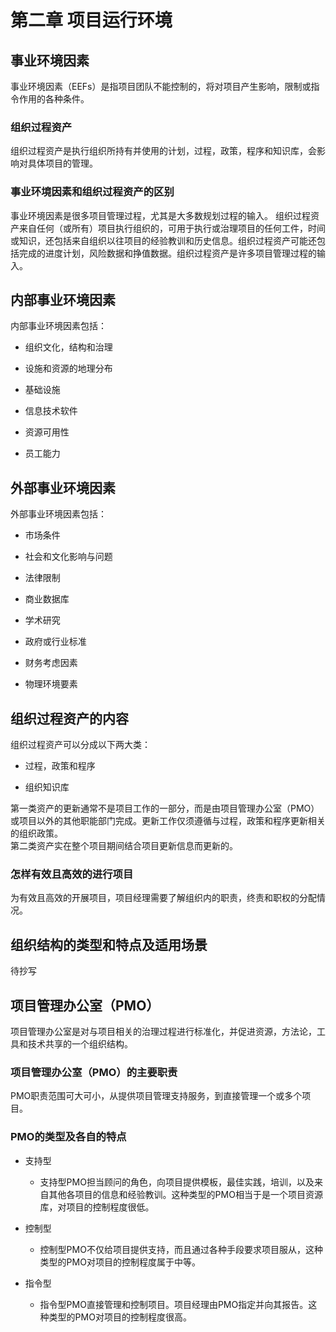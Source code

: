 # 第二章 项目运行环境

## 事业环境因素

事业环境因素（EEFs）是指项目团队不能控制的，将对项目产生影响，限制或指令作用的各种条件。  

### 组织过程资产  

组织过程资产是执行组织所持有并使用的计划，过程，政策，程序和知识库，会影响对具体项目的管理。  

### 事业环境因素和组织过程资产的区别  

事业环境因素是很多项目管理过程，尤其是大多数规划过程的输入。
组织过程资产来自任何（或所有）项目执行组织的，可用于执行或治理项目的任何工件，时间或知识，还包括来自组织以往项目的经验教训和历史信息。组织过程资产可能还包括完成的进度计划，风险数据和挣值数据。组织过程资产是许多项目管理过程的输入。  

## 内部事业环境因素  

内部事业环境因素包括：

+ 组织文化，结构和治理

+ 设施和资源的地理分布

+ 基础设施

+ 信息技术软件

+ 资源可用性

+ 员工能力

## 外部事业环境因素

外部事业环境因素包括：

+ 市场条件

+ 社会和文化影响与问题

+ 法律限制

+ 商业数据库

+ 学术研究

+ 政府或行业标准

+ 财务考虑因素

+ 物理环境要素

## 组织过程资产的内容

组织过程资产可以分成以下两大类：

+ 过程，政策和程序

+ 组织知识库

第一类资产的更新通常不是项目工作的一部分，而是由项目管理办公室（PMO）或项目以外的其他职能部门完成。更新工作仅须遵循与过程，政策和程序更新相关的组织政策。  
第二类资产实在整个项目期间结合项目更新信息而更新的。  

### 怎样有效且高效的进行项目  

为有效且高效的开展项目，项目经理需要了解组织内的职责，终责和职权的分配情况。  

## 组织结构的类型和特点及适用场景

待抄写  

## 项目管理办公室（PMO）

项目管理办公室是对与项目相关的治理过程进行标准化，并促进资源，方法论，工具和技术共享的一个组织结构。

### 项目管理办公室（PMO）的主要职责

PMO职责范围可大可小，从提供项目管理支持服务，到直接管理一个或多个项目。

### PMO的类型及各自的特点

+ 支持型
  + 支持型PMO担当顾问的角色，向项目提供模板，最佳实践，培训，以及来自其他各项目的信息和经验教训。这种类型的PMO相当于是一个项目资源库，对项目的控制程度很低。

+ 控制型
  + 控制型PMO不仅给项目提供支持，而且通过各种手段要求项目服从，这种类型的PMO对项目的控制程度属于中等。

+ 指令型
  + 指令型PMO直接管理和控制项目。项目经理由PMO指定并向其报告。这种类型的PMO对项目的控制程度很高。
